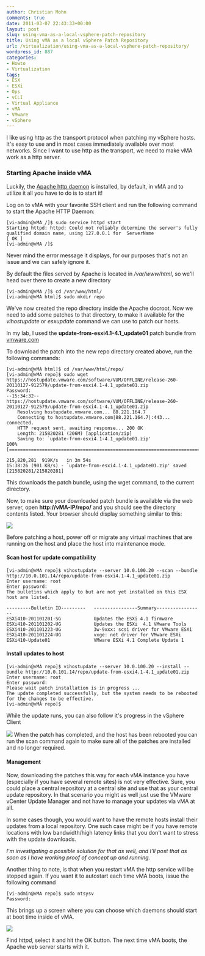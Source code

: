 ```yaml
---
author: Christian Mohn
comments: true
date: 2011-03-07 22:43:33+00:00
layout: post
slug: using-vma-as-a-local-vsphere-patch-repository
title: Using vMA as a local vSphere Patch Repository
url: /virtualization/using-vma-as-a-local-vsphere-patch-repository/
wordpress_id: 887
categories:
- Howto
- Virtualization
tags:
- ESX
- ESXi
- Ops
- vCLI
- Virtual Appliance
- vMA
- VMware
- vSphere
---
```


I like using http as the transport protocol when patching my vSphere hosts. It's easy to use and in most cases immediately available over most networks. Since I want to use http as the transport, we need to make vMA work as a http server.


### Starting Apache inside vMA


Luckily, the [Apache http daemon](http://www.apache.org/) is installed, by default, in vMA and to utilize it all you have to do is to start it!

Log on to vMA with your favorite SSH client and run the following command to start the Apache HTTP Daemon:

    
    [vi-admin@vMA /]$ sudo service httpd start
    Starting httpd: httpd: Could not reliably determine the server's fully qualified domain name, using 127.0.0.1 for  ServerName                   [ OK ]
    [vi-admin@vMA /]$


Never mind the error message it displays, for our purposes that's not an issue and we can safely ignore it.

By default the files served by Apache is located in _/var/www/html_, so we'll head over there to create a new directory

    
    [vi-admin@vMA /]$ cd /var/www/html/
    [vi-admin@vMA html]$ sudo mkdir repo
    


We've now created the repo directory inside the Apache docroot. Now we need to add some patches to that directory, to make  it available for the _vihostupdate_ or _esxupdate_ command we can use to patch our hosts.

In my lab, I used the **update-from-esxi4.1-4.1_update01** patch bundle from [vmware.com](https://hostupdate.vmware.com/software/VUM/OFFLINE/release-260-20110127-912579/update-from-esxi4.1-4.1_update01.zip)

To download the patch into the new repo directory created above, run the following commands:

    
    [vi-admin@vMA html]$ cd /var/www/html/repo/
    [vi-admin@vMA repo]$ sudo wget https://hostupdate.vmware.com/software/VUM/OFFLINE/release-260-20110127-912579/update-from-esxi4.1-4.1_update01.zip
    Password:
    --15:34:32--  https://hostupdate.vmware.com/software/VUM/OFFLINE/release-260-20110127-912579/update-from-esxi4.1-4.1_update01.zip
    	Resolving hostupdate.vmware.com... 88.221.164.7
    	Connecting to hostupdate.vmware.com|88.221.164.7|:443... connected.
    	HTTP request sent, awaiting response... 200 OK
    	Length: 215820281 (206M) [application/zip]
    	Saving to: `update-from-esxi4.1-4.1_update01.zip'
    100%[===============================================================================================================>] 
    
    215,820,281  919K/s   in 3m 54s
    15:38:26 (901 KB/s) - `update-from-esxi4.1-4.1_update01.zip' saved [215820281/215820281]
    


This downloads the patch bundle, using the wget command, to the current directory.

Now, to make sure your downloaded patch bundle is available via the web server, open **http://vMA-IP/repo/** and you should see the directory contents listed. Your browser should display something similar to this:

![](/img/vMA-Patch-1-300x117.png)

Before patching a host, power off or migrate any virtual machines that are running on the host and place the host into maintenance mode.


#### Scan host for update compatibility



    
    [vi-admin@vMA repo]$ vihostupdate --server 10.0.100.20 --scan --bundle http://10.0.101.14/repo/update-from-esxi4.1-4.1_update01.zip
    Enter username: root
    Enter password:
    The bulletins which apply to but are not yet installed on this ESX host are listed.
    
    ---------Bulletin ID---------   ----------------Summary-----------------
    ESXi410-201101201-SG            Updates the ESXi 4.1 firmware
    ESXi410-201101202-UG            Updates the ESXi  4.1 VMware Tools
    ESXi410-201101223-UG            3w-9xxx: scsi driver for VMware ESXi
    ESXi410-201101224-UG            vxge: net driver for VMware ESXi
    ESXi410-Update01                VMware ESXi 4.1 Complete Update 1
    





#### Install updates to host



    
    [vi-admin@vMA repo]$ vihostupdate --server 10.0.100.20 --install --bundle http://10.0.101.14/repo/update-from-esxi4.1-4.1_update01.zip
    Enter username: root
    Enter password:
    Please wait patch installation is in progress ...
    The update completed successfully, but the system needs to be rebooted for the changes to be effective.
    [vi-admin@vMA repo]$
    


While the update runs, you can also follow it's progress in the vSphere Client

[![](/img/vMA-Patch-2-300x247.png)](/img/vMA-Patch-2.png)
When the patch has completed, and the host has been rebooted you can run the scan command again to make sure all of the patches are installed and no longer required.


#### Management


Now, downloading the patches this way for each vMA instance you have (especially if you have several remote sites) is not very effective. Sure, you could place a central repository at a central site and use that as your central update repository. In that scenario you might as well just use the VMware vCenter Update Manager and not have to manage your updates via vMA at all.

In some cases though, you would want to have the remote hosts install their updates from a local repository. One such case might be if you have remote locations with low bandwidth/high latency links that you don't want to stress with the update downloads.

_I'm investigating a possible solution for that as well, and I'll post that as soon as I have working proof of concept up and running._

Another thing to note, is that when you restart vMA the http service will be stopped again. If you want it to autostart each time vMA boots, issue the following command

    
    [vi-admin@vMA repo]$ sudo ntsysv
    Password:
    


This brings up a screen where you can choose which daemons should start at boot time inside of vMA.

[![](/img/vMA-Patch-3-300x198.png)](/img/vMA-Patch-3.png)

Find _httpd_, select it and hit the OK button. The next time vMA boots, the Apache web server starts with it.
